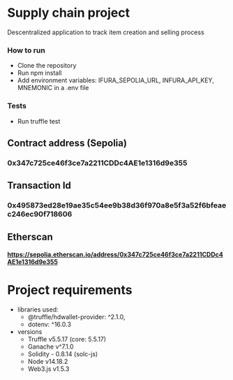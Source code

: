 # Supply chain project

Descentralized application to track item creation and selling process

### How to run

- Clone the repository
- Run npm install
- Add environment variables: IFURA_SEPOLIA_URL, INFURA_API_KEY, MNEMONIC in a .env file

### Tests

- Run truffle test

## Contract address (Sepolia)

### 0x347c725ce46f3ce7a2211CDDc4AE1e1316d9e355

## Transaction Id

### 0x495873ed28e19ae35c54ee9b38d36f970a8e5f3a52f6bfeaec246ec90f718606

## Etherscan

#### https://sepolia.etherscan.io/address/0x347c725ce46f3ce7a2211CDDc4AE1e1316d9e355

# Project requirements

- libraries used:
  - @truffle/hdwallet-provider: ^2.1.0,
  - dotenv: ^16.0.3
- versions
  - Truffle v5.5.17 (core: 5.5.17)
  - Ganache v^7.1.0
  - Solidity - 0.8.14 (solc-js)
  - Node v14.18.2
  - Web3.js v1.5.3
